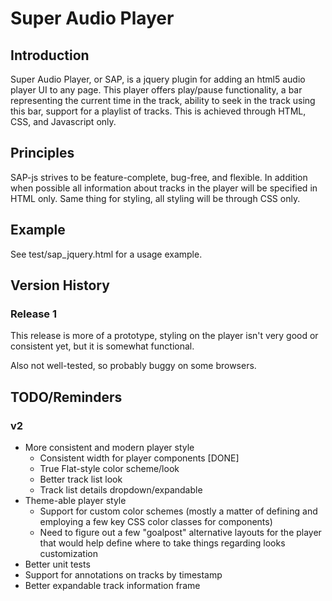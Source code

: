 # Super Audio Player
## Introduction
Super Audio Player, or SAP, is a jquery plugin for adding an html5 audio player UI to any page. This player offers play/pause functionality, a bar representing the current time in the track, ability to seek in the track using this bar, support for a playlist of tracks. This is achieved through HTML, CSS, and Javascript only.

## Principles
SAP-js strives to be feature-complete, bug-free, and flexible. In addition when possible all information about tracks in the player will be specified in HTML only. Same thing for styling, all styling will be through CSS only.

## Example
See test/sap\_jquery.html for a usage example.

## Version History
### Release 1
This release is more of a prototype, styling on the player isn't very good or consistent yet, but it is somewhat functional.

Also not well-tested, so probably buggy on some browsers.

## TODO/Reminders
### v2
* More consistent and modern player style
  * Consistent width for player components [DONE]
  * True Flat-style color scheme/look
  * Better track list look
  * Track list details dropdown/expandable
* Theme-able player style
  * Support for custom color schemes (mostly a matter of defining and employing a few key CSS color classes for components)
  * Need to figure out a few "goalpost" alternative layouts for the player that would help define where to take things regarding looks customization
* Better unit tests
* Support for annotations on tracks by timestamp
* Better expandable track information frame
